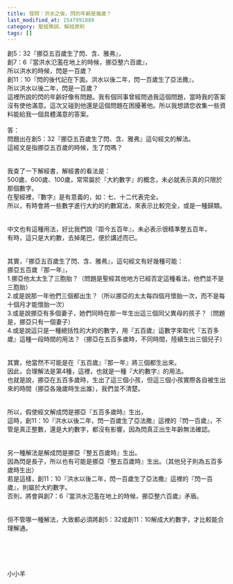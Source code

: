 ```yaml
---
title: 發問：洪水之後，閃的年齡是幾歲？
last_modified_at: 1547991889
category: 聖經無誤、解經原則
tags: []
---
```


<p>創5：32『挪亞五百歲生了閃、含、雅弗』，<br/>創7：6『當洪水氾濫在地上的時候，挪亞整六百歲』，<br/>所以洪水的時候，閃是一百歲？<br/>創11：10『閃的後代記在下面。洪水以後二年，閃一百歲生了亞法撒』，<br/>所以洪水以後二年，閃是一百歲？<br/>這裡所說的閃的年齡好像有問題。我有個同事曾經問過我這個問題，當時我的答案沒有使他滿意。這次又碰到他還是這個問題在困擾著他。所以我想請您收集一些資料能給我一個具體滿意的答案。<br/><br/><!--more-->答：<br/>問題出在創5：32『挪亞五百歲生了閃、含、雅弗』這句經文的解法。<br/>這經文是指挪亞五百歲的時候，生了閃嗎？<br/><br/><br/>我查了一下解經書，解經書的看法是：<br/>500歲、600歲、100歲，常常屬於『大約數字』的概念，未必就表示真的只限於那個數字。<br/>在聖經裡，『數字』是有意義的，如：七、十二代表完全。<br/>所以，有時會將一些數字進行大約的約數寫法，來表示比較完全，或是一種歸類。<br/><br/><br/>中文也有這種用法，好比我們說『距今五百年』，未必表示很精準整五百年，<br/>有時，這只是大約數，去掉尾巴，便於講述而已。<br/> <br/><br/>其實，『挪亞五百歲生了閃、含、雅弗』，這句經文有好幾種可能：<br/>挪亞五百歲『那一年』，<br/>1.挪亞他太太生了三胞胎？（問題是聖經其他地方已經否定這種看法，他們並不是三胞胎）<br/>2.或是說那一年他們三個都出生？（所以挪亞的太太每四個月懷胎一次，而不是每十個月才能懷胎一次）<br/>3.或是說挪亞有多個妻子，她們同時在那一年生出這三個同父異母的孩子？（問題是，挪亞只有一個妻子）<br/>4.或是說這只是一種總括性的大約的數字，用『五百歲』這數字來取代『五百多歲』這種一段時間的用法？（挪亞在五百多歲時，不同時間，陸續生出三個兒子）<br/> <br/><br/>其實，他當然不可能是在『五百歲』『那一年』將三個都生出來。<br/>因此，合理解法是第4種，這裡，也就是一種『大約數字』的用法。<br/>也就是說，挪亞在五百多歲時，生出了這三個小孩，但這三個小孩實際各自被生出來的時間（挪亞各幾歲時生出誰），我們並不清楚。<br/> <br/><br/>所以，假使經文解成閃是挪亞『五百多歲時』生出，<br/>這時，創11：10『洪水以後二年，閃一百歲生了亞法撒』這裡的『閃一百歲』，不管是真正整數，還是大約數字，都沒有影響，因為閃真正出生年齡無法確認。<br/><br/><br/>另一種解法是解成閃是挪亞『整五百歲時』生出。<br/>因為閃是長子，所以也有可能是挪亞『整五百歲時』生出。（其他兒子則為五百多歲時生出）<br/>若是這樣，創11：10『洪水以後二年，閃一百歲生了亞法撒』這裡的『閃一百歲』，則屬於大約數字。<br/>否則，將會與創7：6『當洪水氾濫在地上的時候，挪亞整六百歲』矛盾。<br/><br/><br/>但不管哪一種解法，大致都必須將創5：32或創11：10解成大約數字，才比較能合理解通。<br/><br/><br/><br/><br/><br/>小小羊<br/><br/><br/><br/><br/><br/>
</p>